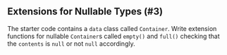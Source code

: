 ## Extensions for Nullable Types (#3)

The starter code contains a `data` class called `Container`. Write extension
functions for nullable `Container`s called `empty()` and `full()` checking
that the `contents` is `null` or not `null` accordingly.
